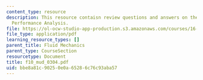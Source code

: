```yaml
---
content_type: resource
description: This resource contaisn review questions and answers on the topic of Aircraft
  Performance Analysis.
file: https://ol-ocw-studio-app-production.s3.amazonaws.com/courses/16-01-unified-engineering-i-ii-iii-iv-fall-2005-spring-2006/bbe8a81c90250e0a65286c76c93aba57_f10_mud_0304.pdf
file_type: application/pdf
learning_resource_types: []
parent_title: Fluid Mechanics
parent_type: CourseSection
resourcetype: Document
title: f10_mud_0304.pdf
uid: bbe8a81c-9025-0e0a-6528-6c76c93aba57
---
```

